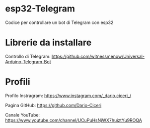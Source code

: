 # esp32-Telegram

Codice per controllare un bot di Telegram con esp32

# Librerie da installare

Controllo di Telegram: https://github.com/witnessmenow/Universal-Arduino-Telegram-Bot

# Profili

Profilo Instragram: https://www.instagram.com/_dario.ciceri_/

Pagina GitHub: https://github.com/Dario-Ciceri

Canale YouTube: https://www.youtube.com/channel/UCuPuHsNjWX7huiztYu9ROQA

